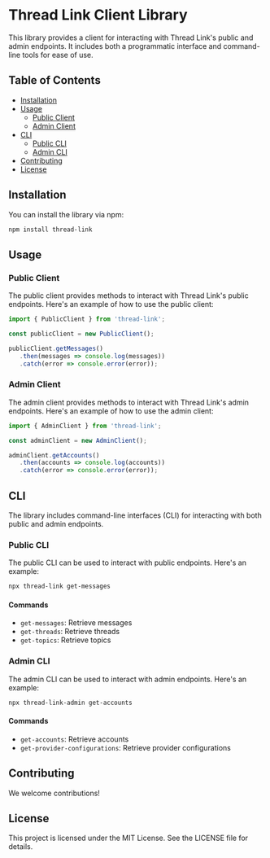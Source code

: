 Thread Link Client Library
======================

This library provides a client for interacting with Thread Link's public and admin endpoints. It includes both a programmatic interface and command-line tools for ease of use.

Table of Contents
-----------------

*   [Installation](#installation)
*   [Usage](#usage)
    *   [Public Client](#public-client)
    *   [Admin Client](#admin-client)
*   [CLI](#cli)
    *   [Public CLI](#public-cli)
    *   [Admin CLI](#admin-cli)
*   [Contributing](#contributing)
*   [License](#license)

Installation
------------

You can install the library via npm:

```sh
npm install thread-link
```

Usage
-----

### Public Client

The public client provides methods to interact with Thread Link's public endpoints. Here's an example of how to use the public client:


```typescript
import { PublicClient } from 'thread-link';

const publicClient = new PublicClient();

publicClient.getMessages()
   .then(messages => console.log(messages))
   .catch(error => console.error(error));
```


### Admin Client

The admin client provides methods to interact with Thread Link's admin endpoints. Here's an example of how to use the admin client:

```typescript
import { AdminClient } from 'thread-link';

const adminClient = new AdminClient();

adminClient.getAccounts()
   .then(accounts => console.log(accounts))
   .catch(error => console.error(error));
```

CLI
---

The library includes command-line interfaces (CLI) for interacting with both public and admin endpoints.

### Public CLI

The public CLI can be used to interact with public endpoints. Here's an example:

```bash
npx thread-link get-messages
```

#### Commands

*   `get-messages`: Retrieve messages
*   `get-threads`: Retrieve threads
*   `get-topics`: Retrieve topics

### Admin CLI

The admin CLI can be used to interact with admin endpoints. Here's an example:

```sh
npx thread-link-admin get-accounts
```

#### Commands

*   `get-accounts`: Retrieve accounts
*   `get-provider-configurations`: Retrieve provider configurations

Contributing
------------

We welcome contributions!

License
-------

This project is licensed under the MIT License. See the LICENSE file for details.
